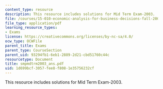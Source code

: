 ```yaml
---
content_type: resource
description: This resource includes solutions for Mid Term Exam-2003.
file: /courses/15-010-economic-analysis-for-business-decisions-fall-2004/1d699bcf3057fee8f8081e35756232cf_smpmdtrm2003_ans.pdf
file_type: application/pdf
learning_resource_types:
- Exams
license: https://creativecommons.org/licenses/by-nc-sa/4.0/
ocw_type: OCWFile
parent_title: Exams
parent_type: CourseSection
parent_uid: 93294fb1-6eb1-2889-2d21-cbd51760c44c
resourcetype: Document
title: smpmdtrm2003_ans.pdf
uid: 1d699bcf-3057-fee8-f808-1e35756232cf
---
```

This resource includes solutions for Mid Term Exam-2003.